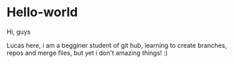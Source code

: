 # Hello-world
Hi, guys

Lucas here, i am a begginer student of git hub, learning to create branches, repos and merge files, but yet i don't 
amazing things! :)
